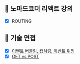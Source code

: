 ## 🔹 노마드코더 리액트 강의
- [x] ROUTING

## 🦾 기술 면접
- [x] [이벤트 버블링, 캡쳐링, 이벤트 위임](https://velog.io/@fromzoo/%EC%9D%B4%EB%B2%A4%ED%8A%B8-%EB%B2%84%EB%B8%94%EB%A7%81-%EC%BA%A1%EC%B3%90%EB%A7%81-%EC%9D%B4%EB%B2%A4%ED%8A%B8-%EC%9C%84%EC%9E%84)
- [x] [GET vs POST](https://velog.io/@fromzoo/GET-vs-POST)
